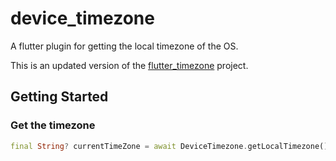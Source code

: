 # device_timezone

A flutter plugin for getting the local timezone of the OS.

This is an updated version of the [flutter_timezone](https://pub.dev/packages/flutter_timezone) project.

## Getting Started

### Get the timezone

```dart
final String? currentTimeZone = await DeviceTimezone.getLocalTimezone();
```
